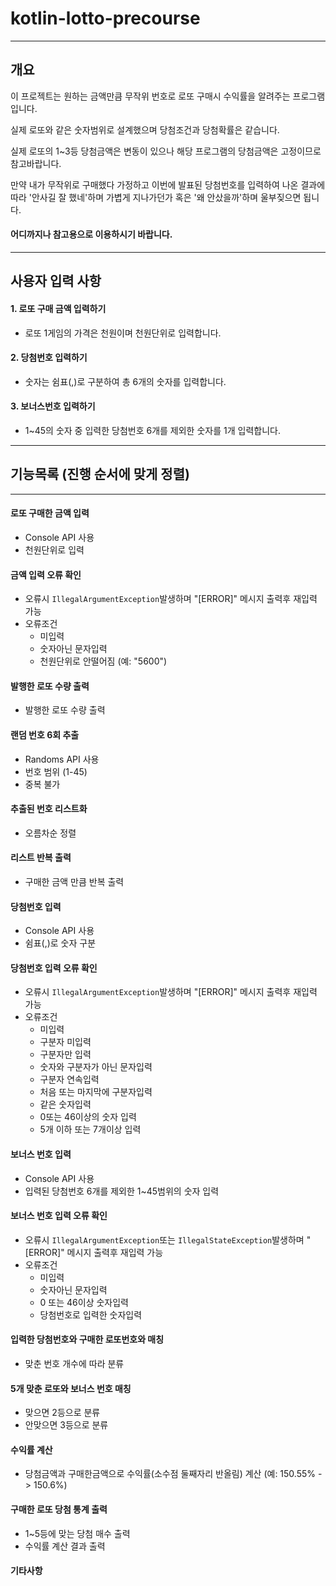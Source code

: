 # kotlin-lotto-precourse

---

## 개요

이 프로젝트는 원하는 금액만큼 무작위 번호로 로또 구매시 수익률을 알려주는 프로그램입니다.

실제 로또와 같은 숫자범위로 설계했으며 당첨조건과 당첨확률은 같습니다.

실제 로또의 1~3등 당첨금액은 변동이 있으나 해당 프로그램의 당첨금액은 고정이므로 참고바랍니다.

만약 내가 무작위로 구매했다 가정하고 이번에 발표된 당첨번호를 입력하여 나온 결과에 따라
'안사길 잘 했네'하며 가볍게 지나가던가 혹은 '왜 안샀을까'하며 울부짖으면 됩니다.

#### 어디까지나 참고용으로 이용하시기 바랍니다.

---

## 사용자 입력 사항

#### 1. 로또 구매 금액 입력하기

- 로또 1게임의 가격은 천원이며 천원단위로 입력합니다.

#### 2. 당첨번호 입력하기

- 숫자는 쉼표(,)로 구분하여 총 6개의 숫자를 입력합니다.


#### 3. 보너스번호 입력하기

- 1~45의 숫자 중 입력한 당첨번호 6개를 제외한 숫자를 1개 입력합니다. 
---

## 기능목록 (진행 순서에 맞게 정렬)

---

#### 로또 구매한 금액 입력

- Console API 사용
- 천원단위로 입력

#### 금액 입력 오류 확인

- 오류시 `IllegalArgumentException`발생하며 "[ERROR]" 메시지 출력후 재입력 가능
- 오류조건
    - 미입력
    - 숫자아닌 문자입력
    - 천원단위로 안떨어짐 (예: "5600")

#### 발행한 로또 수량 출력

- 발행한 로또 수량 출력

#### 랜덤 번호 6회 추출

- Randoms API 사용
- 번호 범위 (1-45)
- 중복 불가

#### 추출된 번호 리스트화

- 오름차순 정렬

#### 리스트 반복 출력

- 구매한 금액 만큼 반복 출력

#### 당첨번호 입력

- Console API 사용
- 쉼표(,)로 숫자 구분

#### 당첨번호 입력 오류 확인

- 오류시 `IllegalArgumentException`발생하며 "[ERROR]" 메시지 출력후 재입력 가능
- 오류조건
  - 미입력
  - 구분자 미입력
  - 구분자만 입력
  - 숫자와 구분자가 아닌 문자입력
  - 구분자 연속입력
  - 처음 또는 마지막에 구분자입력
  - 같은 숫자입력
  - 0또는 46이상의 숫자 입력
  - 5개 이하 또는 7개이상 입력

#### 보너스 번호 입력

- Console API 사용
- 입력된 당첨번호 6개를 제외한 1~45범위의 숫자 입력

#### 보너스 번호 입력 오류 확인

- 오류시 `IllegalArgumentException`또는 `IllegalStateException`발생하며 "[ERROR]" 메시지 출력후 재입력 가능
- 오류조건
  - 미입력
  - 숫자아닌 문자입력
  - 0 또는 46이상 숫자입력
  - 당첨번호로 입력한 숫자입력

#### 입력한 당첨번호와 구매한 로또번호와 매칭

- 맞춘 번호 개수에 따라 분류

#### 5개 맞춘 로또와 보너스 번호 매칭

- 맞으면 2등으로 분류
- 안맞으면 3등으로 분류

#### 수익률 계산

- 당첨금액과 구매한금액으로 수익률(소수점 둘째자리 반올림) 계산 (예: 150.55% -> 150.6%)

#### 구매한 로또 당첨 통계 출력

- 1~5등에 맞는 당첨 매수 출력
- 수익률 계산 결과 출력

#### 기타사항